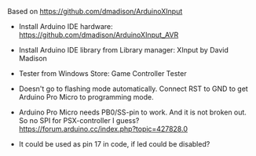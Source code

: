 
Based on https://github.com/dmadison/ArduinoXInput

- Install Arduino IDE hardware:
https://github.com/dmadison/ArduinoXInput_AVR

- Install Arduino IDE library from Library manager:
XInput by David Madison

- Tester from Windows Store:
Game Controller Tester

- Doesn't go to flashing mode automatically. Connect RST to GND to get Arduino Pro Micro to programming mode.


- Arduino Pro Micro needs PB0/SS-pin to work. And it is not broken out. So no SPI for PSX-controller I guess? 
https://forum.arduino.cc/index.php?topic=427828.0
- It could be used as pin 17 in code, if led could be disabled?
